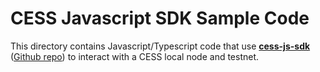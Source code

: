 # CESS Javascript SDK Sample Code

This directory contains Javascript/Typescript code that use [**cess-js-sdk**](https://www.npmjs.com/package/cess-js-sdk) ([Github repo](https://github.com/CESSProject/cess-js-sdk)) to interact with a CESS local node and testnet.
